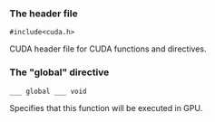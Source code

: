 ### The header file

```
#include<cuda.h>
 ```

CUDA header file for CUDA functions and directives. 


### The "global" directive

```
___ global ___ void
```

Specifies that this function will be executed in GPU. 


